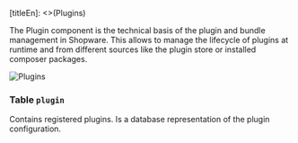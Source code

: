 [titleEn]: <>(Plugins)

The Plugin component is the technical basis of the plugin and bundle management in Shopware. This allows to manage the lifecycle of plugins at runtime and from different sources like the plugin store or installed composer packages.

![Plugins](dist/erm-shopware-core-framework-plugin.svg)


### Table `plugin`

Contains registered plugins. Is a database representation of the plugin configuration.


